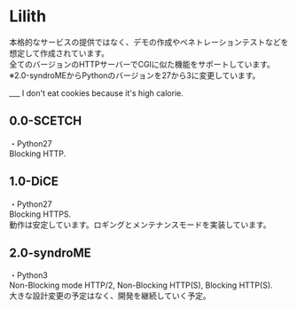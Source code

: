 # Lilith
本格的なサービスの提供ではなく、デモの作成やペネトレーションテストなどを想定して作成されています。  
全てのバージョンのHTTPサーバーでCGIに似た機能をサポートしています。  
※2.0-syndroMEからPythonのバージョンを27から3に変更しています。
    
___ I don't eat cookies because it's high calorie.

## 0.0-SCETCH
・Python27  
Blocking HTTP.

## 1.0-DiCE
・Python27  
Blocking HTTPS.  
動作は安定しています。ロギングとメンテナンスモードを実装しています。

## 2.0-syndroME
・Python3  
Non-Blocking mode HTTP/2, Non-Blocking HTTP(S), Blocking HTTP(S).  
大きな設計変更の予定はなく、開発を継続していく予定。
